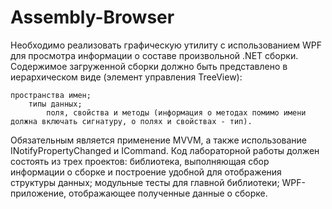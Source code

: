 # Assembly-Browser
Необходимо реализовать графическую утилиту с использованием WPF для просмотра информации о составе произвольной .NET сборки. 
Содержимое загруженной сборки должно быть представлено в иерархическом виде (элемент управления TreeView):

    пространства имен; 
        типы данных; 
            поля, свойства и методы (информация о методах помимо имени должна включать сигнатуру, о полях и свойствах - тип).
            
Обязательным является применение MVVM, а также использование INotifyPropertyChanged и ICommand.
Код лабораторной работы должен состоять из трех проектов:
библиотека, выполняющая сбор информации о сборке и построение удобной для отображения структуры данных;
модульные тесты для главной библиотеки;
WPF-приложение, отображающее полученные данные о сборке.
